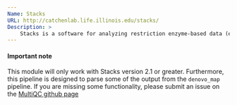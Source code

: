 ```yaml
---
Name: Stacks
URL: http://catchenlab.life.illinois.edu/stacks/
Description: >
    Stacks is a software for analyzing restriction enzyme-based data (e.g. RAD-seq)
---
```


#### Important note

This module will only work with Stacks version 2.1 or greater.
Furthermore, this pipeline is designed to parse some of the output from the `denovo_map` pipeline.
If you are missing some functionality, please submit an issue on the [MultiQC github page](https://github.com/ewels/MultiQC)
